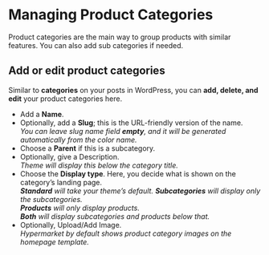 # Managing Product Categories

Product categories are the main way to group products with similar features. You can also add sub categories if needed.

## Add or edit product categories

Similar to **categories** on your posts in WordPress, you can **add, delete, and edit** your product categories here.

* Add a **Name**.
* Optionally, add a **Slug**; this is the URL-friendly version of the name.<br/>
*You can leave slug name field **empty**, and it will be generated automatically from the color name.*
* Choose a **Parent** if this is a subcategory.
* Optionally, give a Description.<br/>
*Theme will display this below the category title.*
* Choose the **Display type**. Here, you decide what is shown on the category’s landing page. <br/>
***Standard** will take your theme’s default. **Subcategories** will display only the subcategories. <br/>
**Products** will only display products. <br/>
**Both** will display subcategories and products below that.*
* Optionally, Upload/Add Image.<br/>
*Hypermarket by default shows product category images on the homepage template.*
